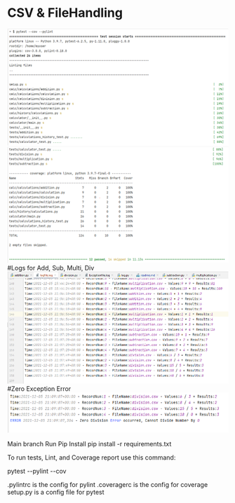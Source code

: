 # CSV & FileHandling

![img_2.png](img_2.png)
![img_1.png](img_1.png)
#Logs for Add, Sub, Multi, Div
![log_file.PNG](log_file.PNG)
#Zero Exception Error
![zero_excep.PNG](zero_excep.PNG)


Main branch
Run Pip Install
pip install -r requirements.txt

To run tests, Lint, and Coverage report use this command:

pytest  --pylint --cov

.pylintrc is the config for pylint
.coveragerc is the config for coverage
setup.py is a config file for pytest
